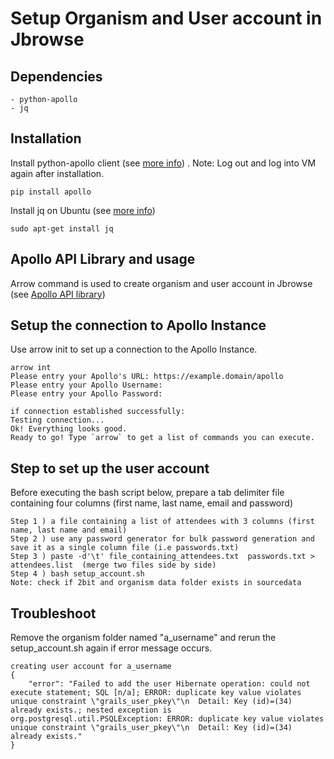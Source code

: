 # Setup Organism and User account in Jbrowse

## Dependencies
```
- python-apollo
- jq
```

## Installation
Install python-apollo client (see [more info](https://github.com/galaxy-genome-annotation/python-apollo)) . Note: Log out and log into VM again after installation.
```
pip install apollo
```
Install jq on Ubuntu (see [more info](https://jqlang.github.io/jq/download/))
```
sudo apt-get install jq
```
## Apollo API Library and usage
Arrow command is used to create organism and user account in Jbrowse (see [Apollo API library](https://python-apollo.readthedocs.io/en/latest/commands.html))

## Setup the connection to Apollo Instance
Use arrow init to set up a connection to the Apollo Instance.
```
arrow int
Please entry your Apollo's URL: https://example.domain/apollo
Please entry your Apollo Username: 
Please entry your Apollo Password:

if connection established successfully:
Testing connection...
Ok! Everything looks good.
Ready to go! Type `arrow` to get a list of commands you can execute.
```

## Step to set up the user account
Before executing the bash script below, prepare a tab delimiter file containing four columns (first name, last name, email and password)
```
Step 1 ) a file containing a list of attendees with 3 columns (first name, last name and email)
Step 2 ) use any password generator for bulk password generation and save it as a single column file (i.e passwords.txt)
Step 3 ) paste -d'\t' file_containing_attendees.txt  passwords.txt > attendees.list  (merge two files side by side)
Step 4 ) bash setup_account.sh 
Note: check if 2bit and organism data folder exists in sourcedata
```

## Troubleshoot
Remove the organism folder named "a_username" and rerun the setup_account.sh again if error message occurs.
```
creating user account for a_username
{
    "error": "Failed to add the user Hibernate operation: could not execute statement; SQL [n/a]; ERROR: duplicate key value violates unique constraint \"grails_user_pkey\"\n  Detail: Key (id)=(34) already exists.; nested exception is org.postgresql.util.PSQLException: ERROR: duplicate key value violates unique constraint \"grails_user_pkey\"\n  Detail: Key (id)=(34) already exists."
}

```
